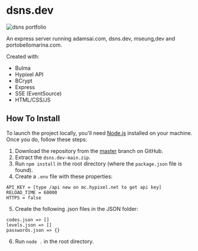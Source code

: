 # dsns.dev

![dsns portfolio](https://github.com/dsnsgithub/dsns.dev/blob/main/portfolio.png?raw=true)

An express server running adamsai.com, dsns.dev, mseung,dev and portobellomarina.com.

Created with: 
- Bulma
- Hypixel API
- BCrypt
- Express
- SSE (EventSource)
- HTML/CSS/JS

## How To Install

To launch the project locally, you'll need [Node.js](https://nodejs.org/en/) installed on your machine. Once you do, follow these steps:
1. Download the repository from the [master](https://github.com/dsnsgithub/dsns.dev) branch on GitHub.
2. Extract the `dsns.dev-main.zip`.
3. Run `npm install` in the root directory (where the `package.json` file is found).
4. Create a `.env` file with these properties:
```
API_KEY = [type /api new on mc.hypixel.net to get api key]
RELOAD_TIME = 60000
HTTPS = false
```
5. Create the following .json files in the JSON folder:
```
codes.json => []
levels.json => []
passwords.json => {}
```
6. Run `node .` in the root directory.
